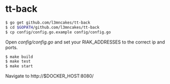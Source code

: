 # tt-back

```bash
$ go get github.com/l3mncakes/tt-back
$ cd $GOPATH/github.com/l3mncakes/tt-back
$ cp config/config.go.example config/config.go
```

Open *config/config.go* and set your RIAK_ADDRESSES to the correct ip and
ports.

```bash
$ make build
$ make test
$ make start
```

Navigate to http://$DOCKER_HOST:8080/
